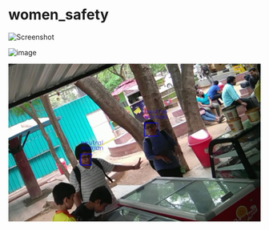 
# women_safety

![Screenshot](1.png)

![image](/home/pooja/Documents/visiris/women_safety/women_safety/2.jpg)

<p align="center">
  <img src="./3.jpg">
</p>
